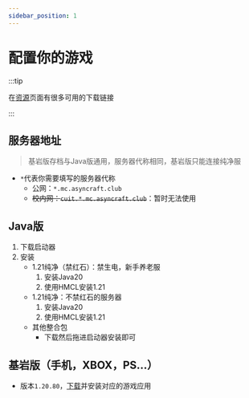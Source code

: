 ```yaml
---
sidebar_position: 1
---
```


# 配置你的游戏

:::tip
  
在[资源](/docs/资源/)页面有很多可用的下载链接  

:::

## 服务器地址

>基岩版存档与Java版通用，服务器代称相同，基岩版只能连接纯净服

+ `*`代表你需要填写的服务器代称
  + 公网：`*.mc.asyncraft.club`
  + ~~校内网：`cuit.*.mc.asyncraft.club`~~：暂时无法使用

## Java版

1. 下载启动器
2. 安装
   + 1.21纯净（禁红石）：禁生电，新手养老服
     1. 安装Java20
     2. 使用HMCL安装1.21
   + 1.21纯净：不禁红石的服务器
     1. 安装Java20
     2. 使用HMCL安装1.21
   + 其他整合包
     + 下载然后拖进启动器安装即可

## 基岩版（手机，XBOX，PS...）

+ 版本`1.20.80`，[下载](/docs/资源)并安装对应的游戏应用
